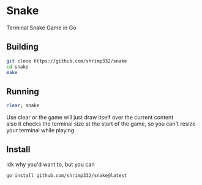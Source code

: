 # Snake
Terminal Snake Game in Go

## Building
```sh
git clone https://github.com/shrimp332/snake
cd snake
make
```
## Running
```sh
clear; snake 
```
Use clear or the game will just draw itself over the current content  
also it checks the terminal size at the start of the game, so you can't resize your terminal while playing
## Install
idk why you'd want to, but you can
```sh
go install github.com/shrimp332/snake@latest
```
